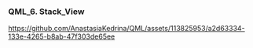 ### QML_6. Stack_View

https://github.com/AnastasiaKedrina/QML/assets/113825953/a2d63334-133e-4265-b8ab-47f303de65ee

